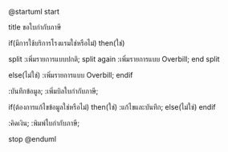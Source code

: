 @startuml
start

title ขอใบกำกับภาษี 

if(มีการใช้บริการโรงแรมใช่หรือไม่) then(ใช่)

split
 :เพิ่มรายการแบบปกติ;
split again
 :เพิ่มรายการแบบ Overbill;
end split

else(ไม่ใช่)
:เพิ่มรายการแบบ Overbill;
endif

:บันทึกข้อมูล;
:เพิ่มบิลใบกำกับภาษี;

if(ต้องการแก้ไขข้อมูลใช่หรือไม่) then(ใช่)
:แก้ไขและบันทึก;
else(ไม่ใช่)
endif

:คิดเงิน;
:พิมพ์ใบกำกับภาษี;

stop
@enduml